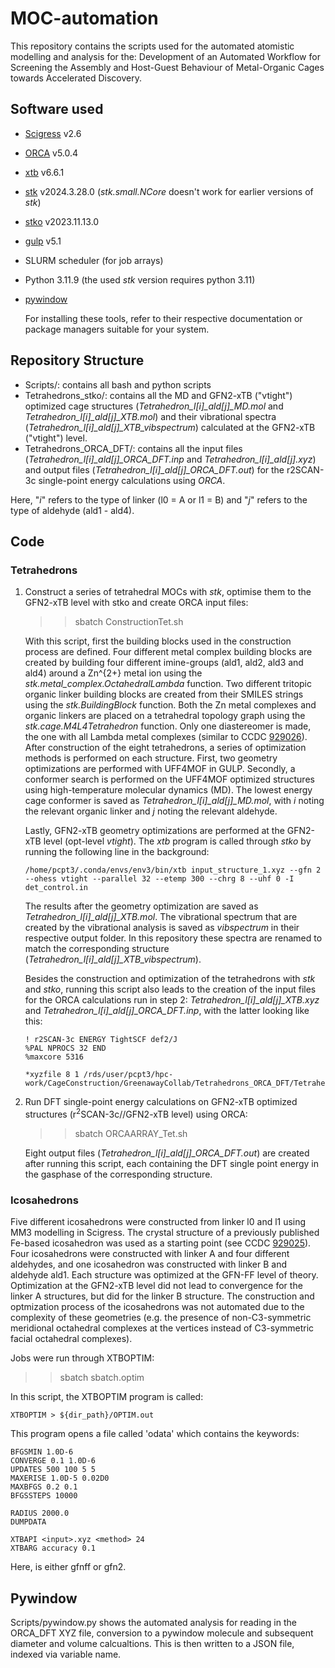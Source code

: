 # MOC-automation
This repository contains the scripts used for the automated atomistic modelling and analysis for the: Development of an Automated Workflow for Screening the Assembly and Host-Guest Behaviour of Metal-Organic Cages towards Accelerated Discovery.

## Software used
- [Scigress](https://www.fqs.pl/en/chemistry/products/scigress) v2.6
- [ORCA](https://www.faccts.de/orca/) v5.0.4
- [xtb](https://github.com/grimme-lab/xtb) v6.6.1
- [stk](https://github.com/lukasturcani/stk) v2024.3.28.0 (*stk.small.NCore* doesn't work for earlier versions of *stk*)
- [stko](https://github.com/lukasturcani/stko) v2023.11.13.0 
- [gulp](https://gulp.curtin.edu.au/) v5.1
- SLURM scheduler (for job arrays)
- Python 3.11.9 (the used *stk* version requires python 3.11)
- [pywindow](https://github.com/marcinmiklitz/pywindow)

  For installing these tools, refer to their respective documentation or package managers suitable for your system.

## Repository Structure
- Scripts/: contains all bash and python scripts
- Tetrahedrons_stko/: contains all the MD and GFN2-xTB ("vtight") optimized cage structures (*Tetrahedron_l[i]_ald[j]_MD.mol* and *Tetrahedron_l[i]_ald[j]_XTB.mol*) and their vibrational spectra (*Tetrahedron_l[i]_ald[j]_XTB_vibspectrum*) calculated at the GFN2-xTB ("vtight") level.
- Tetrahedrons_ORCA_DFT/: contains all the input files (*Tetrahedron_l[i]_ald[j]_ORCA_DFT.inp* and *Tetrahedron_l[i]_ald[j].xyz*) and output files (*Tetrahedron_l[i]_ald[j]_ORCA_DFT.out*) for the r2SCAN-3c single-point energy calculations using _ORCA_.

Here, "*i*" refers to the type of linker (l0 = A or l1 = B) and "*j*" refers to the type of aldehyde (ald1 - ald4).

## Code
### Tetrahedrons
1) Construct a series of tetrahedral MOCs with _stk_, optimise them to the GFN2-xTB level with stko and create ORCA input files:
   
   >>sbatch ConstructionTet.sh

   With this script, first the building blocks used in the construction process are defined. Four different metal complex building blocks are created by building four different imine-groups (ald1, ald2, ald3 and ald4) around a Zn^{2+} metal ion using the *stk.metal_complex.OctahedralLambda* function. Two different tritopic organic linker building blocks are created from their SMILES strings using the *stk.BuildingBlock* function. Both the Zn metal complexes and organic linkers are placed on a tetrahedral topology graph using the *stk.cage.M4L4Tetrahedron* function. Only one diastereomer is made, the one with all Lambda metal complexes (similar to CCDC [929026](https://www.ccdc.cam.ac.uk/structures/Search?Ccdcid=929026&DatabaseToSearch=Published)). After construction of the eight tetrahedrons, a series of optimization methods is performed on each structure. First, two geometry optimizations are performed with UFF4MOF in GULP. Secondly, a conformer search is performed on the UFF4MOF optimized structures using high-temperature molecular dynamics (MD). The lowest energy cage conformer is saved as *Tetrahedron_l[i]_ald[j]_MD.mol*, with *i* noting the relevant organic linker and *j* noting the relevant aldehyde.
   
   Lastly, GFN2-xTB geometry optimizations are performed at the GFN2-xTB level (opt-level *vtight*). The *xtb* program is called through *stko* by running the following line in the background:

   ```
   /home/pcpt3/.conda/envs/env3/bin/xtb input_structure_1.xyz --gfn 2 --ohess vtight --parallel 32 --etemp 300 --chrg 8 --uhf 0 -I det_control.in
   ```

   The results after the geometry optimization are saved as *Tetrahedron_l[i]_ald[j]_XTB.mol*. The vibrational spectrum that are created by the vibrational analysis is saved as *vibspectrum* in their respective output folder. In this repository these spectra are renamed to match the corresponding structure (*Tetrahedron_l[i]_ald[j]_XTB_vibspectrum*).

    Besides the construction and optimization of the tetrahedrons with *stk* and *stko*, running this script also leads to the creation of the input files for the ORCA calculations run in step 2: *Tetrahedron_l[i]_ald[j]_XTB.xyz* and *Tetrahedron_l[i]_ald[j]_ORCA_DFT.inp*, with the latter looking like this:

   ```
   ! r2SCAN-3c ENERGY TightSCF def2/J 
   %PAL NPROCS 32 END 
   %maxcore 5316 

   *xyzfile 8 1 /rds/user/pcpt3/hpc-work/CageConstruction/GreenawayCollab/Tetrahedrons_ORCA_DFT/Tetrahedron_l[i]_ald[j]_ORCA_DFT/Tetrahedron_l[i]_ald[j]_XTB.xyz 
   ```
   
2) Run DFT single-point energy calculations on GFN2-xTB optimized structures (r<sup>2</sup>SCAN-3c//GFN2-xTB level) using ORCA:
   
   >>sbatch ORCAARRAY_Tet.sh

    Eight output files (*Tetrahedron_l[i]_ald[j]_ORCA_DFT.out*) are created after running this script, each containing the DFT single point energy in the gasphase of the corresponding structure.
   
### Icosahedrons
Five different icosahedrons were constructed from linker l0 and l1 using MM3 modelling in Scigress. The crystal structure of a previously published Fe-based icosahedron was used as a starting point (see CCDC [929025](https://www.ccdc.cam.ac.uk/structures/Search?Ccdcid=929025&DatabaseToSearch=Published)). Four icosahedrons were constructed with linker A and four different aldehydes, and one icosahedron was constructed with linker B and aldehyde ald1. Each structure was optimized at the GFN-FF level of theory. Optimization at the GFN2-xTB level did not lead to convergence for the linker A structures, but did for the linker B structure. The construction and optmization process of the icosahedrons was not automated due to the complexity of these geometries (e.g. the presence of non-C3-symmetric meridional octahedral complexes at the vertices instead of C3-symmetric facial octahedral complexes).

Jobs were run through XTBOPTIM:

>>sbatch sbatch.optim

In this script, the XTBOPTIM program is called:

```
XTBOPTIM > ${dir_path}/OPTIM.out
```

This program opens a file called 'odata' which contains the keywords:

```
BFGSMIN 1.0D-6 
CONVERGE 0.1 1.0D-6 
UPDATES 500 100 5 5 
MAXERISE 1.0D-5 0.02D0 
MAXBFGS 0.2 0.1 
BFGSSTEPS 10000 

RADIUS 2000.0 
DUMPDATA 

XTBAPI <input>.xyz <method> 24 
XTBARG accuracy 0.1 
```

Here, <method> is either gfnff or gfn2.

## Pywindow 
Scripts/pywindow.py shows the automated analysis for reading in the ORCA_DFT XYZ file, conversion to a pywindow molecule and subsequent diameter and volume calcualtions. This is then written to a JSON file, indexed via variable name. 
